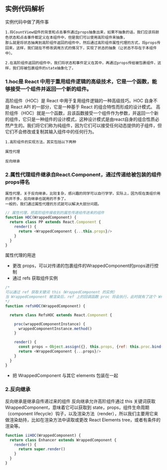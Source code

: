 ## 实例代码解析
实例代码中做了两件事
```
1.将CountView组件的背景和点击事件通过props抽象出来，如果不抽象的话，我们应该将颜色状态和点击事件都定义在本组件中，但是我们可以使用高阶组件来抽象，
那么就是将状态抽离到高阶组件返回的组件中，然后通过高阶组件属性代理的方式，将props传回来，这样，我们就在不修改调用方式的情况下，实现了状态的抽象（让状态不存在于本组件中）。

2.在高阶组件返回的组件中，我们将状态和事件定义在其中，再通过props传给被包裹组件，这样，我们将被包裹组件的state抽象化了。
```

### 1.hoc是 React 中用于重用组件逻辑的高级技术，它是一个函数，能够接受一个组件并返回一个新的组件。
高阶组件（HOC）是 React 中用于复用组件逻辑的一种高级技巧。HOC 自身不是 React API 的一部分，它是一种基于 React 的组合特性而形成的设计模式。
高阶组件（HOC）就是一个函数，且该函数接受一个组件作为参数，并返回一个新的组件，它只是一种组件的设计模式，这种设计模式是由react自身的组合性质必然产生的。我们将它们称为纯组件，因为它们可以接受任何动态提供的子组件，但它们不会修改或复制其输入组件中的任何行为。
```
1.高阶组件的实现方法，其实包括以下两种

属性代理

反向继承
```

### 2.属性代理组件继承自React.Component，通过传递给被包装的组件props得名

```
属性代理，关于反向继承，比较复杂，感兴趣的同学可以自行学学，实际上，因为现在类组价用的并不多，反向继承也就用的不多了。
一般的，我们通过属性代理的方式就可以解决大部分问题。
```

```javaScript
// 属性代理，把高阶组件接收到的属性传递给传进来的组件
function HOC(WrappedComponent) {
  return class PP extends React.Component {
    render() {
      return <WrappedComponent {...this.props}/>
    }
  }
}
```
属性代理的用途
+ 更改 props，可以对传递的包裹组件的WrappedComponent的props进行控制
+ 通过 refs 获取组件实例

```javaScript
/*
可以通过 ref 获取关键词 this（WrappedComponent 的实例）
当 WrappedComponent 被渲染后，ref 上的回调函数 proc 将会执行，此时就有了这个 WrappedComponent 的实例的引用
*/
function refsHOC(WrappedComponent) {

  return class RefsHOC extends React.Component {

    proc(wrappedComponentInstance) {
      wrappedComponentInstance.method()
    }

    render() {
      const props = Object.assign({}, this.props, {ref: this.proc.bind(this)})
      return <WrappedComponent {...props}/>
    }
  }
}
```
+ 把 WrappedComponent 与其它 elements 包装在一起

### 2.反向继承
反向继承是继承自传递过来的组件
反向继承允许高阶组件通过 this 关键词获取 WrappedComponent，意味着它可以获取到 state，props，组件生命周期（component lifecycle）钩子，以及渲染方法（render），所以我们主要用它来做渲染劫持，比如在渲染方法中读取或更改 React Elements tree，或者有条件的渲染等。
```javaScript
function iiHOC(WrappedComponent) {
  return class Enhancer extends WrappedComponent {
    render() {
      return super.render()
    }
  }
}
```